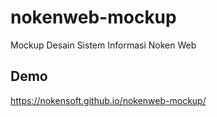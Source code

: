 # nokenweb-mockup
Mockup Desain Sistem Informasi Noken Web

## Demo
https://nokensoft.github.io/nokenweb-mockup/
